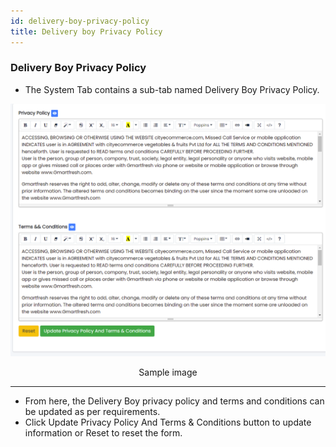 ```yaml
---
id: delivery-boy-privacy-policy
title: Delivery boy Privacy Policy
---
```


### Delivery Boy Privacy Policy

- <span class="text-success">The System Tab contains a sub-tab named Delivery Boy Privacy Policy.</span>

![Delivery Boy Privacy Policy](../../../static/backend/img/delivery_boy_privacy.jpg)
<p align="center">Sample image</p>

---

- <span class="text-danger">From here, the Delivery Boy privacy policy and terms and conditions can be updated as per requirements.</span>
- <span class="text-danger">Click Update Privacy Policy And Terms & Conditions button to update information or Reset to reset the form.</span>
